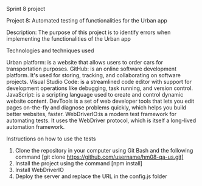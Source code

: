 Sprint 8 project

Project 8: Automated testing of functionalities for the Urban app 

Description: The purpose of this project is to identify errors when implementing the functionalities of the Urban app

Technologies and techniques used

Urban platform: is a website that allows users to order cars for transportation purposes.
GitHub: is an online software development platform. It's used for storing, tracking, and collaborating on software projects.
Visual Studio Code: is a streamlined code editor with support for development operations like debugging, task running, and version control.
JavaScript: is a scripting language used to create and control dynamic website content.
DevTools is a set of web developer tools that lets you edit pages on-the-fly and diagnose problems quickly, which helps you build better websites, faster.
WebDriverIO:is a modern test framework for automating tests. It uses the WebDriver protocol, which is itself a long-lived automation framework.

Instructions on how to use the tests

1. Clone the repository in your computer using Git Bash and the following command [git clone https://github.com/username/hm08-qa-us.git]
2. Install the project using the command [npm install]
3. Install WebDriverIO
4. Deploy the server and replace the URL in the config.js folder
